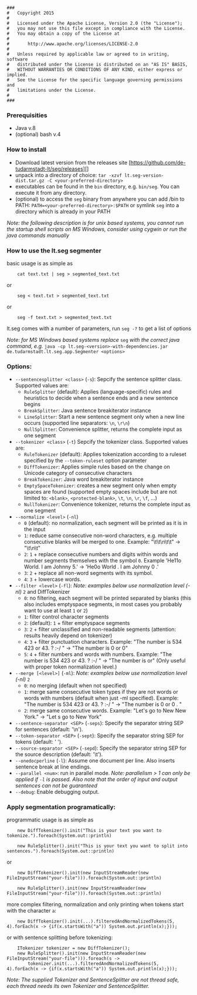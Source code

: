     ###
    #   Copyright 2015
    #
    #   Licensed under the Apache License, Version 2.0 (the "License");
    #   you may not use this file except in compliance with the License.
    #   You may obtain a copy of the License at
    #
    #       http://www.apache.org/licenses/LICENSE-2.0
    #
    #   Unless required by applicable law or agreed to in writing, software
    #   distributed under the License is distributed on an "AS IS" BASIS,
    #   WITHOUT WARRANTIES OR CONDITIONS OF ANY KIND, either express or implied.
    #   See the License for the specific language governing permissions and
    #   limitations under the License.
    #
    ###

### Prerequisities

* Java v.8
* (optional) bash v.4

### How to install

* Download latest version from the releases site [https://github.com/de-tudarmstadt-lt/seg/releases][]
* unpack into a directory of choice: `tar -xzvf lt.seg-version-dist.tar.gz -C <your-preferred-directory>`
* executables can be found in the `bin` directory, e.g. `bin/seg`. You can execute it from any directory.
* (optional) to access the `seg` binary from anywhere you can add <your-preferred-directory>/bin to PATH: `PATH=<your-preferred-directory>:$PATH` or symlink `seg` into a directory which is already in your PATH


*Note: the following description is for unix based systems, you cannot run the startup shell scripts on MS Windows, consider using cygwin or run the java commands manually*

### How to use the lt.seg segmenter

basic usage is as simple as

		cat text.txt | seg > segmented_text.txt

or 

		seg < text.txt > segmented_text.txt

or 

		seg -f text.txt > segmented_text.txt


lt.seg comes with a number of parameters, run `seg -?` to get a list of options

*Note: for MS Windows based systems replace* `seg` *with the correct java command, e.g.* `java -cp lt.seg-<version>-with-dependencies.jar de.tudarmstadt.lt.seg.app.Segmenter <options>`

### Options:
* `--sentencesplitter <class>` (`-s`):
	Sepcify the sentence splitter class. Supported values are:
	* `RuleSplitter` (default): Applies (language-specific) rules and heuristics to decide when a sentence ends and a new sentence begins
	* `BreakSplitter`: Java sentence breakiterator instance
	* `LineSplitter`: Start a new sentence segment only when a new line occurs (supported line separators: `\n`, `\r\n`)
	* `NullSplitter`: Convenience splitter, returns the complete input as one segment
* `--tokenizer <class>` (`-t`)
	Sepcify the tokenizer class. Supported values are:
	* `RuleTokenizer` (default): Applies tokenization according to a ruleset specified by the `--token-ruleset` option parameter
	* `DiffTokenizer`: Applies simple rules based on the change on Unicode category of consecutive characters
	* `BreakTokenizer`: Java word breakiterator instance
	* `EmptySpaceTokenizer`: creates a new segment only when empty spaces are found (supported empty spaces include but are not limited to: `<blank>`, `<protected-blank>`, `\t`, `\n`, `\r`, `\f`, ...)
	* `NullTokenizer`: Convenience tokenizer, returns the complete input as one segment
* `--normalize <level>` (`-nl`)
    * `0` (default): no normalization, each segment will be printed as it is in the input
    * `1`: reduce same consecutive non-word characters, e.g. multiple consecutive blanks will be merged to one. Example: "\t\t\n\t\t" -> "\t\n\t"
    * `2`: `1` + replace consecutive numbers and digits within words and number segments themselves with the symbol `0`. Example 'He11o World. I am Johnny 5.' -> 'He0o World . I am Johnny 0 .'
    * `3`: `2` + replace all non-word segments with its symbol.
    * `4`: `3` + lowercase words.
* `--filter <level>` (`-fl`): *Note: examples below use normalization level (-nl)* `2` and DiffTokenizer
    * `0`: no filtering, each segment will be printed separated by blanks (this also includes emptyspace segments, in most cases you probably want to use at least `1` or `2`)
	* `1`: filter control character segments
    * `2`: (default): `1` + filter emptyspace segments
    * `3`: `2` + filter unclassified and non-readable segments (attention: results heavily depend on tokenizer)
    * `4`: `3` + filter punctuation characters. Example: "The number is 534 423 or 43. ? :-/ " -> "The number is 0 or 0"
    * `5`: `4` + filter numbers and words with numbers. Example: "The number is 534 423 or 43. ? :-/ " -> "The number is or" (Only useful with proper token normalization level.)
* `--merge [<level>]` (`-ml`): *Note: examples below use normalization level (-nl)* `2`
	* `0`: no merging (default when not specified)
	* `1`: merge same consecutive token types if they are not words or words with numbers (default when just -ml specified). Example: "The number is 534 423 or 43. ? :-/ " -> "The number is 0 or 0 . "
	* `2`: merge same consecutive words. Example: "Let's go to New New York." -> "Let s go to New York"
* `--sentence-separator <SEP>` (`-seps`): Specify the separator string SEP for sentences (default: '\n').
* `--token-separator <SEP>` (`-sept`): Specify the separator string SEP for tokens (default: ' ').
* `--source-separator <SEP>` (`-sepd`): Specify the separator string SEP for the source description (default: '\t').
* `--onedocperline` (`-l`): Assume one document per line. Also inserts sentence break at line endings.
* `--parallel <num>`: run in parallel mode. *Note: parallelism > 1 can only be applied if `-l` is passed. Also note that the order of input and output sentences can not be guaranteed*
* `--debug`: Enable debugging output.

### Apply segmentation programatically:

programmatic usage is as simple as
		
		new DiffTokenizer().init("This is your text you want to tokenize.").foreach(System.out::println)
		
		new RuleSplitter().init("This is your text you want to split into sentences.").foreach(System.out::println)

or

		new DiffTokenizer().init(new InputStreamReader(new FileInputStream("your-file"))).foreach(System.out::println)

		new RuleSplitter().init(new InputStreamReader(new FileInputStream("your-file"))).foreach(System.out::println)

more complex filtering, normalization and only printing when tokens start with the character `a`:

		new DiffTokenizer().init(...).filteredAndNormalizedTokens(5, 4).forEach(x -> {if(x.startsWith("a")) System.out.println(x);}));

or with sentence splitting before tokenizing:
		
		ITokenizer tokenizer = new DiffTokenizer();
		new RuleSplitter().init(new InputStreamReader(new FileInputStream("your-file"))).foreach(s -> 
			tokenizer.init(...).filteredAndNormalizedTokens(5, 4).forEach(x -> {if(x.startsWith("a")) System.out.println(x);}));

*Note: The supplied Tokenizer and SentenceSplitter are not thread safe, each thread needs its own Tokenizer and SentenceSplitter.*

